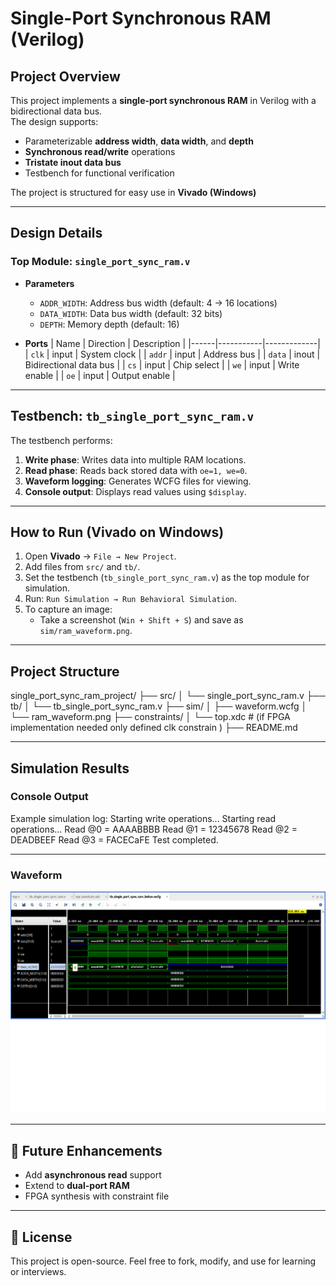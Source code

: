 # Single-Port Synchronous RAM (Verilog)

## Project Overview
This project implements a **single-port synchronous RAM** in Verilog with a bidirectional data bus.  
The design supports:
- Parameterizable **address width**, **data width**, and **depth**
- **Synchronous read/write** operations
- **Tristate inout data bus**
- Testbench for functional verification

The project is structured for easy use in **Vivado (Windows)** 

---

##  Design Details

### Top Module: `single_port_sync_ram.v`
- **Parameters**
  - `ADDR_WIDTH`: Address bus width (default: 4 → 16 locations)
  - `DATA_WIDTH`: Data bus width (default: 32 bits)
  - `DEPTH`: Memory depth (default: 16)

- **Ports**
  | Name | Direction | Description |
  |------|-----------|-------------|
  | `clk`  | input  | System clock |
  | `addr` | input  | Address bus |
  | `data` | inout  | Bidirectional data bus |
  | `cs`   | input  | Chip select |
  | `we`   | input  | Write enable |
  | `oe`   | input  | Output enable |

---

##  Testbench: `tb_single_port_sync_ram.v`
The testbench performs:
1. **Write phase**: Writes data into multiple RAM locations.  
2. **Read phase**: Reads back stored data with `oe=1, we=0`.  
3. **Waveform logging**: Generates WCFG files for viewing.  
4. **Console output**: Displays read values using `$display`.

---

##  How to Run (Vivado on Windows)

1. Open **Vivado** → `File → New Project`.  
2. Add files from `src/` and `tb/`.  
3. Set the testbench (`tb_single_port_sync_ram.v`) as the top module for simulation.  
4. Run: `Run Simulation → Run Behavioral Simulation`.    
5. To capture an image:  
   - Take a screenshot (`Win + Shift + S`) and save as `sim/ram_waveform.png`.

---

##  Project Structure
single_port_sync_ram_project/
├── src/
│ └── single_port_sync_ram.v
├── tb/
│ └── tb_single_port_sync_ram.v
├── sim/
│ ├── waveform.wcfg
│ └── ram_waveform.png
├── constraints/
│ └── top.xdc # (if FPGA implementation needed only defined clk constrain )
├── README.md

---

##  Simulation Results
### Console Output
Example simulation log:
Starting write operations...
Starting read operations...
Read @0 = AAAABBBB
Read @1 = 12345678
Read @2 = DEADBEEF
Read @3 = FACECaFE
Test completed.

---

### Waveform
![RAM Waveform](https://github.com/davidchoudhary527-RTL/Personal-Projects/blob/main/single_port_sync_ram%20/4.sim/single_port_sync_ram.png)

---

## 🚀 Future Enhancements
- Add **asynchronous read** support  
- Extend to **dual-port RAM**  
- FPGA synthesis with constraint file  

---

## 📜 License
This project is open-source. Feel free to fork, modify, and use for learning or interviews.
